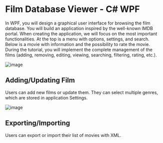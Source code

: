 # Film Database Viewer - C# WPF
In WPF, you will design a graphical user interface for browsing the film database. You will build an application inspired by the well-known IMDB portal. When creating the application, we will focus on the most important functionalities. At the top is a menu with options, settings, and search. Below is a movie with information and the possibility to rate the movie. During the tutorial, you will implement the complete management of the films (adding, removing, editing, viewing, searching, filtering, rating, etc.).

![image](https://github.com/user-attachments/assets/03c8b0ff-0461-4ec9-85a0-8787a82d3b1f)

## Adding/Updating Film
Users can add new films or update them. They can select multiple genres, which are stored in application Settings.

![image](https://github.com/user-attachments/assets/a488d94a-7db4-4c97-a52f-48786f30004a)

## Exporting/Importing

Users can export or import their list of movies with XML.

